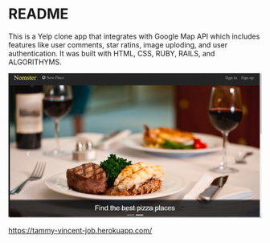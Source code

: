 # README

This is a Yelp clone app that integrates with Google Map API which includes features like user comments, star ratins, image uploding, and user authentication. It was built with HTML, CSS, RUBY, RAILS, and ALGORITHYMS.


![](./app/assets/images/screenshot.png)


https://tammy-vincent-job.herokuapp.com/
